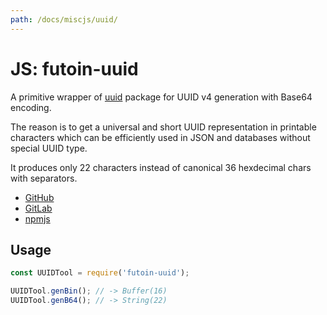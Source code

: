 ```yaml
---
path: /docs/miscjs/uuid/
---
```


# JS: futoin-uuid

A primitive wrapper of [uuid](https://www.npmjs.com/package/uuid) package for
UUID v4 generation with Base64 encoding.

The reason is to get a universal and short UUID representation in printable characters
which can be efficiently used in JSON and databases without special UUID type.

It produces only 22 characters instead of canonical 36 hexdecimal chars with separators.

* [GitHub](https://github.com/futoin/util-js-uuid)
* [GitLab](https://gitlab.com/futoin/util/js/uuid)
* [npmjs](https://www.npmjs.com/package/futoin-uuid)

## Usage

```javascript
const UUIDTool = require('futoin-uuid');

UUIDTool.genBin(); // -> Buffer(16)
UUIDTool.genB64(); // -> String(22)
